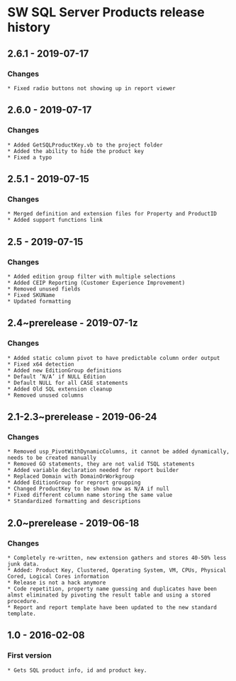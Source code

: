 # SW SQL Server Products release history

## 2.6.1 - 2019-07-17

### Changes

    * Fixed radio buttons not showing up in report viewer

## 2.6.0 - 2019-07-17

### Changes

    * Added GetSQLProductKey.vb to the project folder
    * Added the ability to hide the product key
    * Fixed a typo

## 2.5.1 - 2019-07-15

### Changes

    * Merged definition and extension files for Property and ProductID
    * Added support functions link

## 2.5 - 2019-07-15

### Changes

    * Added edition group filter with multiple selections
    * Added CEIP Reporting (Customer Experience Improvement)
    * Removed unused fields
    * Fixed SKUName
    * Updated formatting

## 2.4~prerelease - 2019-07-1z

### Changes

    * Added static column pivot to have predictable column order output
    * Fixed x64 detection
    * Added new EditionGroup definitions
    * Default ’N/A’ if NULL Edition
    * Default NULL for all CASE statements
    * Added Old SQL extension cleanup
    * Removed unused columns

## 2.1-2.3~prerelease - 2019-06-24

### Changes

    * Removed usp_PivotWithDynamicColumns, it cannot be added dynamically, needs to be created manually
    * Removed GO statements, they are not valid TSQL statements
    * Added variable declaration needed for report builder
    * Replaced Domain with DomainOrWorkgroup
    * Added EditionGroup for reprort groupping
    * Changed ProductKey to be shown now as N/A if null
    * Fixed different column name storing the same value
    * Standardized formatting and descriptions

## 2.0~prerelease - 2019-06-18

### Changes

    * Completely re-written, new extension gathers and stores 40-50% less junk data.
    * Added: Product Key, Clustered, Operating System, VM, CPUs, Physical Cored, Logical Cores information
    * Release is not a hack anymore
    * Code repetition, property name guessing and duplicates have been almst eliminated by pivoting the result table and using a stored procedure.
    * Report and report template have been updated to the new standard template.

## 1.0 - 2016-02-08

### First version

    * Gets SQL product info, id and product key.
